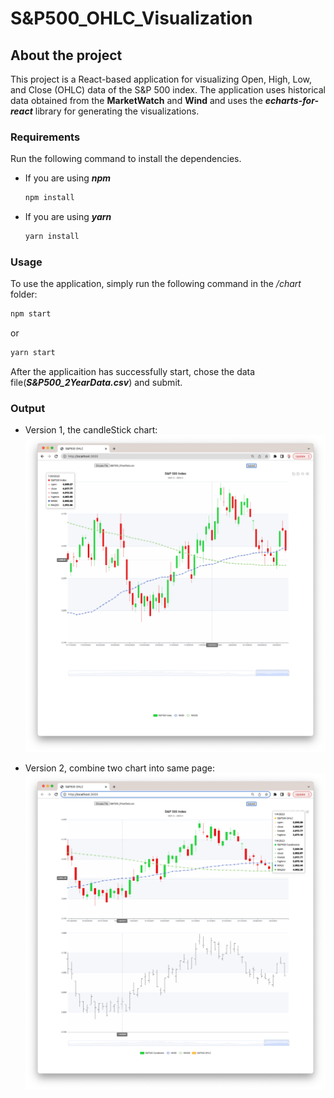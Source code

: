 # S&P500_OHLC_Visualization

## About the project
This project is a React-based application for visualizing Open, High, Low, and Close (OHLC) data of the S&P 500 index. The application uses historical data obtained from the **MarketWatch** and **Wind** and uses the ***echarts-for-react*** library for generating the visualizations.

### Requirements
Run the following command to install the dependencies.
* If you are using ***npm***
  ```sh
  npm install
  ```
* If you are using ***yarn***
  ```sh
  yarn install
  ```

### Usage
To use the application, simply run the following command in the */chart* folder:
```sh
npm start
```
or
```sh
yarn start
```

After the applicaition has successfully start, chose the data file(***S&P500_2YearData.csv***) and submit.

### Output
* Version 1, the candleStick chart:
![candleStick]

* Version 2, combine two chart into same page:
![ohlcAndCandle]

<!-- Images -->
[candleStick]: images/candleStick.png
[ohlcAndCandle]: images/ohlc%26candlestick.png